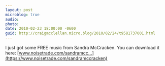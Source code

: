```yaml
---
layout: post
microblog: true
audio: 
photo: 
date: 2010-02-23 18:00:00 -0600
guid: http://craigmcclellan.micro.blog/2010/02/24/t9581737001.html
---
```

I just got some FREE music from Sandra McCracken. You can download it here: [www.noisetrade.com/sandramcc...](https://www.noisetrade.com/sandramccracken)
